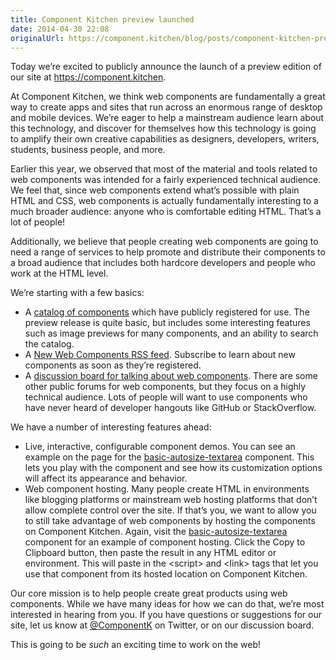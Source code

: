 ```yaml
---
title: Component Kitchen preview launched
date: 2014-04-30 22:08
originalUrl: https://component.kitchen/blog/posts/component-kitchen-preview-launched
---
```


<p>
  Today we’re excited to publicly announce the launch of a preview edition of
  our site at
  <a href="https://component.kitchen"
    ><span class="s1">https://component.kitchen</span></a
  >.
</p>
<p>
  At Component Kitchen, we think web components are fundamentally a great way to
  create apps and sites that run across an enormous range of desktop and mobile
  devices. We’re eager to help a mainstream audience learn about this
  technology, and discover for themselves how this technology is going to
  amplify their own creative capabilities as designers, developers, writers,
  students, business people, and more.
</p>
<p>
  Earlier this year, we observed that most of the material and tools related to
  web components was intended for a fairly experienced technical audience. We
  feel that, since web components extend what’s possible with plain HTML and
  CSS, web components is actually fundamentally interesting to a much broader
  audience: anyone who is comfortable editing HTML. That’s a lot of people!
</p>
<p>
  Additionally, we believe that people creating web components are going to need
  a range of services to help promote and distribute their components to a broad
  audience that includes both hardcore developers and people who work at the
  HTML level.
</p>
<p>We’re starting with a few basics:</p>

<ul>
  <li>
    A
    <a href="https://component.kitchen/components">catalog of components</a>
    which have publicly registered for use. The preview release is quite basic,
    but includes some interesting features such as image previews for many
    components, and an ability to search the catalog.
  </li>
  <li>
    A <a href="https://component.kitchen/feeds/newComponents.xml"
      >New Web Components RSS feed</a
    >. Subscribe to learn about new components as soon as they’re registered.
  </li>
  <li>
    A
    <a href="http://discuss.component.kitchen/"
      >discussion board for talking about web components</a
    >. There are some other public forums for web components, but they focus on
    a highly technical audience. Lots of people will want to use components who
    have never heard of developer hangouts like GitHub or StackOverflow.
  </li>
</ul>
<p>We have a number of interesting features ahead:</p>

<ul>
  <li>
    Live, interactive, configurable component demos. You can see an example on
    the page for the <a
      href="https://component.kitchen/components/basic-web-components/basic-autosize-textarea"
      >basic-autosize-textarea</a
    > component. This lets you play with the component and see how its
    customization options will affect its appearance and behavior.
  </li>
  <li>
    Web component hosting. Many people create HTML in environments like blogging
    platforms or mainstream web hosting platforms that don’t allow complete
    control over the site. If that’s you, we want to allow you to still take
    advantage of web components by hosting the components on Component Kitchen.
    Again, visit the
    <a
      href="https://component.kitchen/components/basic-web-components/basic-autosize-textarea"
      >basic-autosize-textarea</a
    >
    component for an example of component hosting. Click the Copy to Clipboard
    button, then paste the result in any HTML editor or environment. This will
    paste in the &lt;script&gt; and &lt;link&gt; tags that let you use that
    component from its hosted location on Component Kitchen.
  </li>
</ul>
<p>
  Our core mission is to help people create great products using web components.
  While we have many ideas for how we can do that, we’re most interested in
  hearing from you. If you have questions or suggestions for our site, let us
  know at <a href="https://twitter.com/ComponentK">@ComponentK</a> on Twitter,
  or on our discussion board.
</p>
<p>This is going to be <i>such</i> an exciting time to work on the web!</p>
